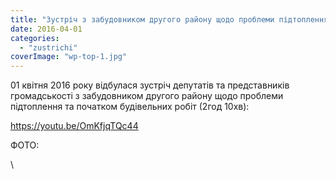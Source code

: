 ```yaml
---
title: "Зустріч з забудовником другого району щодо проблеми підтоплення та початком будівельних робіт. Бровари. 01 квітня 2016 року"
date: 2016-04-01
categories: 
  - "zustrichi"
coverImage: "wp-top-1.jpg"
---
```


01 квітня 2016 року відбулася зустріч депутатів та представників громадськості з забудовником другого району щодо проблеми підтоплення та початком будівельних робіт (2год 10хв):<!--more-->

https://youtu.be/OmKfjqTQc44

ФОТО:

\
